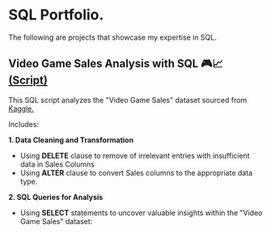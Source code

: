 # SQL Portfolio.
The following are projects that showcase my expertise in SQL.

## Video Game Sales Analysis with SQL 🎮📈 [(Script)](https://github.com/luisintalan/SQL-portfolio/blob/main/VG%20Sales.sql)

This SQL script analyzes the "Video Game Sales" dataset sourced from [Kaggle.](www.kaggle.com/datasets/gregorut/videogamesales)

Includes:

**1. Data Cleaning and Transformation**
* Using **DELETE** clause to remove of irrelevant entries with insufficient data in Sales Columns
* Using **ALTER** clause to convert Sales columns to the appropriate data type.

**2. SQL Queries for Analysis**
* Using **SELECT** statements to uncover valuable insights within the "Video Game Sales" dataset:
